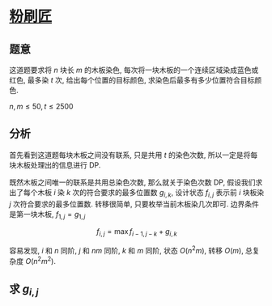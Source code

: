 # [粉刷匠](https://www.luogu.com.cn/problem/P4158)

## 题意

这道题要求将 $n$ 块长 $m$ 的木板染色, 每次将一块木板的一个连续区域染成蓝色或红色, 最多染 $t$ 次, 给出每个位置的目标颜色, 求染色后最多有多少位置符合目标颜色.

$n, m \leq 50, t \leq 2500$

## 分析

首先看到这道题每块木板之间没有联系, 只是共用 $t$ 的染色次数, 所以一定是将每块木板处理出的信息进行 DP.

既然木板之间唯一的联系是共用总染色次数, 那么就关于染色次数 DP, 假设我们求出了每个木板 $i$ 染 $k$ 次的符合要求的最多位置数 $g_{i, k}$, 设计状态 $f_{i, j}$ 表示前 $i$ 块板染 $j$ 次符合要求的最多位置数. 转移很简单, 只要枚举当前木板染几次即可. 边界条件是第一块木板, $f_{1, j} = g_{1, j}$

$$
f_{i, j} = \max f_{i - 1, j - k} + g_{i, k}
$$

容易发现, $i$ 和 $n$ 同阶, $j$ 和 $nm$ 同阶, $k$ 和 $m$ 同阶, 状态 $O(n^2m)$, 转移 $O(m)$, 总复杂度 $O(n^2m^2)$.

## 求 $g_{i, j}$

